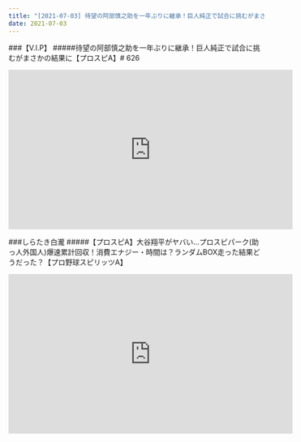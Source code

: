 ```yaml
---
title: "[2021-07-03] 待望の阿部慎之助を一年ぶりに継承！巨人純正で試合に挑むがまさかの結果に【プロスピA】# 626 他"
date: 2021-07-03
---
```

###【V.I.P】
#####待望の阿部慎之助を一年ぶりに継承！巨人純正で試合に挑むがまさかの結果に【プロスピA】# 626
<iframe width="560" height="315" src="https://www.youtube.com/embed/DxLehrmygPE" frameborder="0" allow="accelerometer; autoplay; clipboard-write; encrypted-media; gyroscope; picture-in-picture" allowfullscreen></iframe>

###しらたき白瀧
#####【プロスピA】大谷翔平がヤバい…プロスピパーク(助っ人外国人)爆速累計回収！消費エナジー・時間は？ランダムBOX走った結果どうだった？【プロ野球スピリッツA】
<iframe width="560" height="315" src="https://www.youtube.com/embed/TLkVQgwDzQU" frameborder="0" allow="accelerometer; autoplay; clipboard-write; encrypted-media; gyroscope; picture-in-picture" allowfullscreen></iframe>

